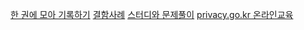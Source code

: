 
[한 권에 모아 기록하기](https://secondwave.tistory.com/3)
[결함사례](https://secondwave.tistory.com/5)
[스터디와 문제풀이](https://secondwave.tistory.com/10)
[privacy.go.kr 온라인교육](https://www.privacy.go.kr/front/edu/inf/EduInfoList.do?lecture_code=06)